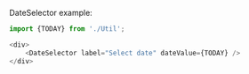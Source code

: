 DateSelector example:

```js
import {TODAY} from './Util';

<div>
    <DateSelector label="Select date" dateValue={TODAY} />
</div>
```